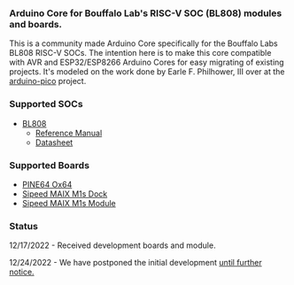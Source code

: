 ### Arduino Core for Bouffalo Lab's RISC-V SOC (BL808) modules and boards.
This is a community made Arduino Core specifically for the Bouffalo Labs BL808 RISC-V SOCs. The intention here is to make this core compatible with AVR and ESP32/ESP8266 Arduino Cores for easy migrating of existing projects. It's modeled on the work done by Earle F. Philhower, III over at the [arduino-pico](https://github.com/earlephilhower/arduino-pico) project.
### Supported SOCs
* [BL808](https://github.com/bouffalolab)
  * [Reference Manual ](https://github.com/bouffalolab/bl_docs/blob/main/BL808_RM/en/BL808_RM_1.1_en.pdf)
  * [Datasheet ](https://github.com/bouffalolab/bl_docs/blob/main/BL808_DS/en/BL808_DS_1.2_en.pdf)
### Supported Boards
* [PINE64 Ox64](https://wiki.pine64.org/wiki/Ox64)
* [Sipeed MAIX M1s Dock](https://wiki.sipeed.com/hardware/en/maix/m1s/m1s_dock.html)
* [Sipeed MAIX M1s Module](https://wiki.sipeed.com/hardware/en/maix/m1s/m1s_module.html)
### Status
12/17/2022 - Received development boards and module.

12/24/2022 - We have postponed the initial development [until further notice.](https://github.com/sfranzyshen/arduino-bl808/commit/f5ccaa3fb13ef80d127953b2294b4e0a4408329d)
